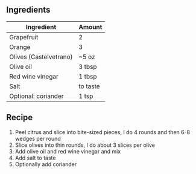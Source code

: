 ## Ingredients

| Ingredient             | Amount   |
| ---------------------- | -------- |
| Grapefruit             | 2        |
| Orange                 | 3        |
| Olives (Castelvetrano) | ~5 oz    |
| Olive oil              | 3 tbsp   |
| Red wine vinegar       | 1 tbsp   |
| Salt                   | to taste |
| Optional: coriander    | 1 tsp    |

## Recipe

1. Peel citrus and slice into bite-sized pieces, I do 4 rounds and then 6-8 wedges per round
2. Slice olives into thin rounds, I do about 3 slices per olive
3. Add olive oil and red wine vinegar and mix
4. Add salt to taste
5. Optionally add coriander
